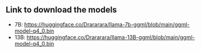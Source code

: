 ## Link to download the models
- 7B: https://huggingface.co/Drararara/llama-7b-ggml/blob/main/ggml-model-q4_0.bin
- 13B: https://huggingface.co/Drararara/llama-13B-ggml/blob/main/ggml-model-q4_0.bin